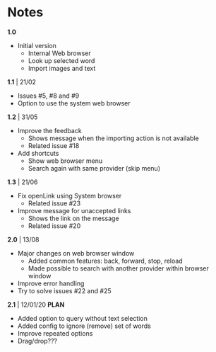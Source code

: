# Notes

**1.0**

* Initial version
  * Internal Web browser
  * Look up selected word
  * Import images and text

**1.1** | 21/02

* Issues #5, #8 and #9
* Option to use the system web browser

**1.2** | 31/05

* Improve the feedback
  * Shows message when the importing action is not available
  * Related issue #18
* Add shortcuts
  * Show web browser menu
  * Search again with same provider (skip menu)

**1.3** | 21/06

* Fix openLink using System browser  
  * Related issue #23
* Improve message for unaccepted links 
  * Shows the link on the message
  * Related issue #20


**2.0** | 13/08

* Major changes on web browser window
  * Added common features: back, forward, stop, reload
  * Made possible to search with another provider within browser window
* Improve error handling
* Try to solve issues #22 and #25

**2.1** | 12/01/20 **PLAN**

* Added option to query without text selection
* Added config to ignore (remove) set of words
* Improve repeated options
* Drag/drop???